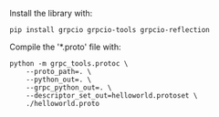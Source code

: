 Install the library with:
```
pip install grpcio grpcio-tools grpcio-reflection
```

Compile the '*.proto' file with:
```
python -m grpc_tools.protoc \
    --proto_path=. \
    --python_out=. \
    --grpc_python_out=. \
    --descriptor_set_out=helloworld.protoset \
    ./helloworld.proto
```
